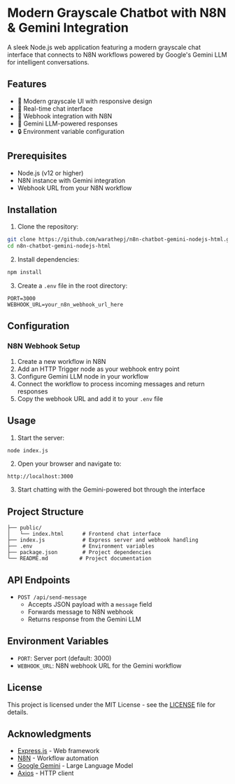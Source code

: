 # Modern Grayscale Chatbot with N8N & Gemini Integration

A sleek Node.js web application featuring a modern grayscale chat interface that connects to N8N workflows powered by Google's Gemini LLM for intelligent conversations.

## Features

- 🎨 Modern grayscale UI with responsive design
- 💬 Real-time chat interface
- 🔄 Webhook integration with N8N
- 🤖 Gemini LLM-powered responses
- 🔒 Environment variable configuration

## Prerequisites

- Node.js (v12 or higher)
- N8N instance with Gemini integration
- Webhook URL from your N8N workflow

## Installation

1. Clone the repository:

```bash
git clone https://github.com/warathepj/n8n-chatbot-gemini-nodejs-html.git
cd n8n-chatbot-gemini-nodejs-html
```

2. Install dependencies:

```bash
npm install
```

3. Create a `.env` file in the root directory:

```
PORT=3000
WEBHOOK_URL=your_n8n_webhook_url_here
```

## Configuration

### N8N Webhook Setup

1. Create a new workflow in N8N
2. Add an HTTP Trigger node as your webhook entry point
3. Configure Gemini LLM node in your workflow
4. Connect the workflow to process incoming messages and return responses
5. Copy the webhook URL and add it to your `.env` file

## Usage

1. Start the server:

```bash
node index.js
```

2. Open your browser and navigate to:

```
http://localhost:3000
```

3. Start chatting with the Gemini-powered bot through the interface

## Project Structure

```
├── public/
│   └── index.html      # Frontend chat interface
├── index.js            # Express server and webhook handling
├── .env                # Environment variables
├── package.json        # Project dependencies
└── README.md          # Project documentation
```

## API Endpoints

- `POST /api/send-message`
  - Accepts JSON payload with a `message` field
  - Forwards message to N8N webhook
  - Returns response from the Gemini LLM

## Environment Variables

- `PORT`: Server port (default: 3000)
- `WEBHOOK_URL`: N8N webhook URL for the Gemini workflow

## License

This project is licensed under the MIT License - see the [LICENSE](LICENSE) file for details.

## Acknowledgments

- [Express.js](https://expressjs.com/) - Web framework
- [N8N](https://n8n.io/) - Workflow automation
- [Google Gemini](https://deepmind.google/technologies/gemini/) - Large Language Model
- [Axios](https://axios-http.com/) - HTTP client
